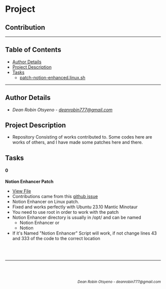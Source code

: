 # Project 
## **Contribution**
---
## Table of Contents
- [Author Details](#author-details)
- [Project Description](#project-description)
- [Tasks](#tasks)
	- [patch-notion-enhanced.linux.sh](#0)
---
## Author Details
- *Dean Robin Otsyeno - deanrobin777@gmail.com*

## Project Description
- Repository Consisting of works contributed to. Some codes here are works of others, and I have made some patches here and there.

## Tasks
#### 0
**Notion Enhancer Patch**
- [View File](./patch-notion-enhanced.linux.sh)
- Contributions came from this [github issue](https://github.com/notion-enhancer/notion-repackaged/issues/116)
- Notion Enhancer on Linux patch.
- Fixed and works perfectly with Ubuntu 23.10 Mantic Minotaur
- You need to use root in order to work with the patch
- Notion Enhancer directory is usually in /opt/ and can be named
	- Notion Enhancer or
	- Notion
- If it's Named "Notion Enhancer" Script will work, if not change lines 43 and 333 of the code to the correct location

<br></br>


---
<br></br>
<div align="right">
  <sub style="font-style: italic"> Dean Robin Otsyeno - deanrobin777@gmail.com</sub>
</div>
